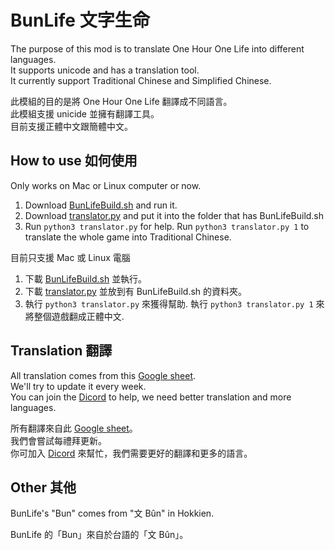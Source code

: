 # BunLife 文字生命
The purpose of this mod is to translate One Hour One Life into different languages.  
It supports unicode and has a translation tool.  
It currently support Traditional Chinese and Simplified Chinese.  

此模組的目的是將 One Hour One Life 翻譯成不同語言。  
此模組支援 unicide 並擁有翻譯工具。  
目前支援正體中文跟簡體中文。  

## How to use 如何使用
Only works on Mac or Linux computer or now.
1. Download [BunLifeBuild.sh](https://raw.githubusercontent.com/skps2010/BunLife/master/scripts/BunLifeBuild.sh) and run it.
2. Download [translator.py](https://raw.githubusercontent.com/skps2010/BunLife/master/scripts/translator.py) and put it into the folder that has BunLifeBuild.sh
3. Run `python3 translator.py` for help. Run `python3 translator.py 1` to translate the whole game into Traditional Chinese.

目前只支援 Mac 或 Linux 電腦
1. 下載 [BunLifeBuild.sh](https://raw.githubusercontent.com/skps2010/BunLife/master/scripts/BunLifeBuild.sh) 並執行。
2. 下載 [translator.py](https://raw.githubusercontent.com/skps2010/BunLife/master/scripts/translator.py) 並放到有 BunLifeBuild.sh 的資料夾。
3. 執行 `python3 translator.py` 來獲得幫助. 執行 `python3 translator.py 1` 來將整個遊戲翻成正體中文.

## Translation 翻譯
All translation comes from this [Google sheet](https://docs.google.com/spreadsheets/d/1AH6eZJJ5zkB1zT-iwlomVAUxsa4f7gIgYFS0X265GyM/edit#gid=682688818).  
We'll try to update it every week.  
You can join the [Dicord](https://discord.gg/SbRHcrPf) to help, we need better translation and more languages.  

所有翻譯來自此 [Google sheet](https://docs.google.com/spreadsheets/d/1AH6eZJJ5zkB1zT-iwlomVAUxsa4f7gIgYFS0X265GyM/edit#gid=682688818)。  
我們會嘗試每禮拜更新。  
你可加入 [Dicord](https://discord.gg/SbRHcrPf) 來幫忙，我們需要更好的翻譯和更多的語言。  

## Other 其他
BunLife's "Bun" comes from "文 Bûn" in Hokkien.

BunLife 的「Bun」來自於台語的「文 Bûn」。
